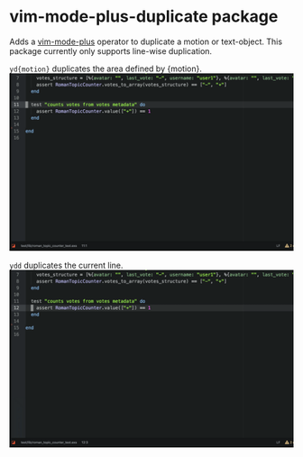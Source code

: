 # vim-mode-plus-duplicate package

Adds a [vim-mode-plus](atom.io/packages/vim-mode-plus) operator to duplicate
a motion or text-object. This package currently only supports line-wise duplication.

`yd{motion}` duplicates the area defined by {motion}.
![Duplicate demo 1](https://raw.githubusercontent.com/dillonkearns/atom-vim-mode-plus-duplicate/master/demo1.gif)

`ydd` duplicates the current line.
![Duplicate demo 2](https://raw.githubusercontent.com/dillonkearns/atom-vim-mode-plus-duplicate/master/demo2.gif)
